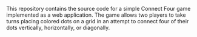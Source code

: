 This repository contains the source code for a simple Connect Four game implemented as a web application. The game allows two players to take turns placing colored dots on a grid in an attempt to connect four of their dots vertically, horizontally, or diagonally.

